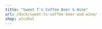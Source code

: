 ```yaml
---
title: "Sweet T's Coffee Beer & Wine"
url: /duck/sweet-ts-coffee-beer-and-wine/
shop: alcohol
---
```

